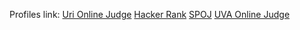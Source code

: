 Profiles link:
[Uri Online Judge](https://www.urionlinejudge.com.br/judge/pt/profile/871)
[Hacker Rank](https://www.hackerrank.com/mpsbotelho)
[SPOJ](https://www.spoj.com/users/marcuscxb/)
[UVA Online Judge](https://uhunt.onlinejudge.org/id/270022)